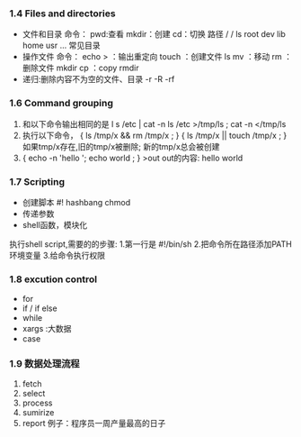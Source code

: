 ### 1.4 Files and directories
* 文件和目录
命令：
pwd:查看
mkdir：创建
cd：切换
路径 / /
ls
root dev lib home usr ... 常见目录
* 操作文件
命令：
echo > ：输出重定向
touch ：创建文件
ls
mv ：移动
rm ：删除文件
mkdir
cp ：copy
rmdir 
* 递归:删除内容不为空的文件、目录
-r
-R
-rf
### 1.6 Command grouping
1. 和以下命令输出相同的是
l s /etc | cat -n
ls /etc >/tmp/ls ; cat -n </tmp/ls
2. 执行以下命令，
{ ls /tmp/x && rm /tmp/x ; } 
{ ls /tmp/x || touch /tmp/x ; }
如果tmp/x存在,旧的tmp/x被删除; 新的tmp/x总会被创建
3. { echo -n 'hello '; echo world ; } >out
out的内容: hello world
### 1.7 Scripting
* 创建脚本
 #! hashbang
chmod
* 传递参数
* shell函数，模块化

执行shell script,需要的的步骤:
1.第一行是 #!/bin/sh
2.把命令所在路径添加PATH环境变量
3.给命令执行权限

### 1.8 excution control
* for
* if / if else
* while
* xargs :大数据
* case
### 1.9 数据处理流程
1. fetch
2. select
3. process
4. sumirize
5. report
例子：程序员一周产量最高的日子